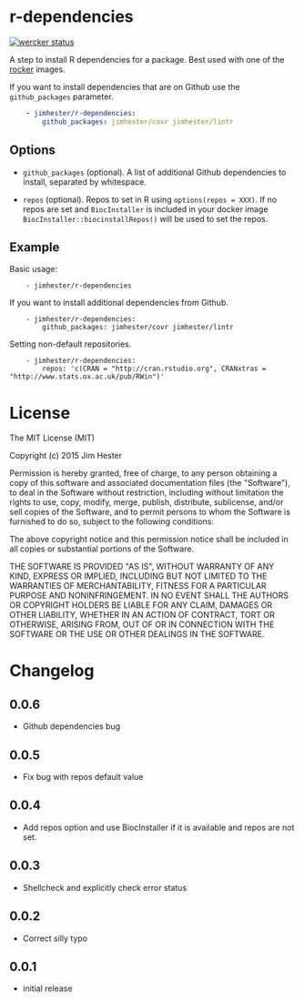 # r-dependencies
[![wercker status](https://app.wercker.com/status/897ade61fbdb92ac450cf84c4006a281/s "wercker status")](https://app.wercker.com/project/bykey/897ade61fbdb92ac450cf84c4006a281)

A step to install R dependencies for a package.  Best used with one of the
[rocker](https://registry.hub.docker.com/repos/rocker/) images.

If you want to install dependencies that are on Github use the `github_packages`
parameter.


```yaml
    - jimhester/r-dependencies:
        github_packages: jimhester/covr jimhester/lintr
```

## Options
* `github_packages` (optional). A list of additional Github dependencies to
  install, separated by whitespace.

* `repos` (optional). Repos to set in R using `options(repos = XXX)`.  If no
  repos are set and `BiocInstaller` is included in your docker image
  `BiocInstaller::biocinstallRepos()` will be used to set the repos.

## Example

Basic usage:
```
    - jimhester/r-dependencies
```

If you want to install additional dependencies from Github.

```
    - jimhester/r-dependencies:
        github_packages: jimhester/covr jimhester/lintr
```

Setting non-default repositories.

```
    - jimhester/r-dependencies:
        repos: 'c(CRAN = "http://cran.rstudio.org", CRANxtras = "http://www.stats.ox.ac.uk/pub/RWin")'
```

# License

The MIT License (MIT)

Copyright (c) 2015 Jim Hester

Permission is hereby granted, free of charge, to any person obtaining a copy of
this software and associated documentation files (the "Software"), to deal in
the Software without restriction, including without limitation the rights to
use, copy, modify, merge, publish, distribute, sublicense, and/or sell copies of
the Software, and to permit persons to whom the Software is furnished to do so,
subject to the following conditions:

The above copyright notice and this permission notice shall be included in all
copies or substantial portions of the Software.

THE SOFTWARE IS PROVIDED "AS IS", WITHOUT WARRANTY OF ANY KIND, EXPRESS OR
IMPLIED, INCLUDING BUT NOT LIMITED TO THE WARRANTIES OF MERCHANTABILITY, FITNESS
FOR A PARTICULAR PURPOSE AND NONINFRINGEMENT. IN NO EVENT SHALL THE AUTHORS OR
COPYRIGHT HOLDERS BE LIABLE FOR ANY CLAIM, DAMAGES OR OTHER LIABILITY, WHETHER
IN AN ACTION OF CONTRACT, TORT OR OTHERWISE, ARISING FROM, OUT OF OR IN
CONNECTION WITH THE SOFTWARE OR THE USE OR OTHER DEALINGS IN THE SOFTWARE.

# Changelog

## 0.0.6
- Github dependencies bug

## 0.0.5
- Fix bug with repos default value

## 0.0.4
- Add repos option and use BiocInstaller if it is available and repos are not
  set.

## 0.0.3
- Shellcheck and explicitly check error status

## 0.0.2
- Correct silly typo

## 0.0.1
- initial release
